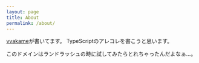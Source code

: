 ```yaml
---
layout: page
title: About
permalink: /about/
---
```


[vvakame](https://github.com/vvakame/)が書いてます。
TypeScriptのアレコレを書こうと思います。

このドメインはランドラッシュの時に試してみたらとれちゃったんだよなぁ…。
